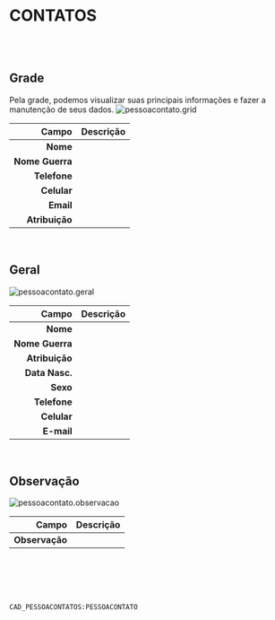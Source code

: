 # CONTATOS
<br>
<br>

## Grade
Pela grade, podemos visualizar suas principais informações e fazer a manutenção de seus dados.
![pessoacontato.grid](https://raw.githubusercontent.com/netforcews/docs-erp/master/geral/imagens/pessoacontato.grid.png)

Campo | Descrição
--:|---
**Nome** | 
**Nome Guerra** | 
**Telefone** | 
**Celular** | 
**Email** | 
**Atribuição** | 
<br>

## Geral
![pessoacontato.geral](https://raw.githubusercontent.com/netforcews/docs-erp/master/geral/imagens/pessoacontato.geral.png)

Campo | Descrição
--:|---
**Nome** | 
**Nome Guerra** | 
**Atribuição** | 
**Data Nasc.** | 
**Sexo** | 
**Telefone** | 
**Celular** | 
**E-mail** | 
<br>

## Observação
![pessoacontato.observacao](https://raw.githubusercontent.com/netforcews/docs-erp/master/geral/imagens/pessoacontato.observacao.png)

Campo | Descrição
--:|---
**Observação** | 
<br>
<br>
<br>
<br>

```CAD_PESSOACONTATOS:PESSOACONTATO```
